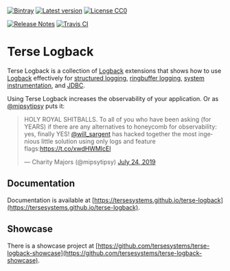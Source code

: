 <!---freshmark shields
output = [
	link(shield('Bintray', 'bintray', 'tersesystems:terse-logback', 'blue'), 'https://bintray.com/tersesystems/maven/terse-logback/view'),
	link(shield('Latest version', 'latest', '{{version}}', 'blue'), 'https://github.com/tersesystems/terse-logback/releases/latest'),
	link(shield('License CC0', 'license', 'CC0', 'blue'), 'https://tldrlegal.com/license/creative-commons-cc0-1.0-universal'),
	'',
	link(shield('Release Notes', 'release-notes', '{{version}}', 'brightgreen'), 'docs/release-notes.md'),
	link(image('Travis CI', 'https://travis-ci.org/tersesystems/terse-logback.svg?branch=master'), 'https://travis-ci.org/tersesystems/terse-logback')
	].join('\n')
-->
[![Bintray](https://img.shields.io/badge/bintray-tersesystems%3Aterse--logback-blue.svg)](https://bintray.com/tersesystems/maven/terse-logback/view)
[![Latest version](https://img.shields.io/badge/latest-0.15.2-blue.svg)](https://github.com/tersesystems/terse-logback/releases/latest)
[![License CC0](https://img.shields.io/badge/license-CC0-blue.svg)](https://tldrlegal.com/license/creative-commons-cc0-1.0-universal)

[![Release Notes](https://img.shields.io/badge/release--notes-0.15.2-brightgreen.svg)](docs/release-notes.md)
[![Travis CI](https://travis-ci.org/tersesystems/terse-logback.svg?branch=master)](https://travis-ci.org/tersesystems/terse-logback)
<!---freshmark /shields -->

# Terse Logback

Terse Logback is a collection of [Logback](https://logback.qos.ch/) extensions that shows how to use [Logback](https://logback.qos.ch/manual/index.html) effectively for [structured logging](structured-logging.md), [ringbuffer logging](guide/ringbuffer.md), [system instrumentation](guide/instrumentation.md), and [JDBC](guide/jdbc.md).  

Using Terse Logback increases the observability of your application.  Or as [@mipsytipsy](https://twitter.com/mipsytipsy) puts it:

<blockquote class="twitter-tweet"><p lang="en" dir="ltr">HOLY ROYAL SHITBALLS. To all of you who have been asking (for YEARS) if there are any alternatives to honeycomb for observability: yes, finally YES! <a href="https://twitter.com/will_sargent?ref_src=twsrc%5Etfw">@will_sargent</a> has hacked together the most ingenious little solution using only logs and feature flags:<a href="https://t.co/xwdHWMlcEl">https://t.co/xwdHWMlcEl</a></p>&mdash; Charity Majors (@mipsytipsy) <a href="https://twitter.com/mipsytipsy/status/1153889935536975872?ref_src=twsrc%5Etfw">July 24, 2019</a></blockquote> <script async src="https://platform.twitter.com/widgets.js" charset="utf-8"></script> 

## Documentation

Documentation is available at [https://tersesystems.github.io/terse-logback](https://tersesystems.github.io/terse-logback).

## Showcase

There is a showcase project at [https://github.com/tersesystems/terse-logback-showcase](https://github.com/tersesystems/terse-logback-showcase).